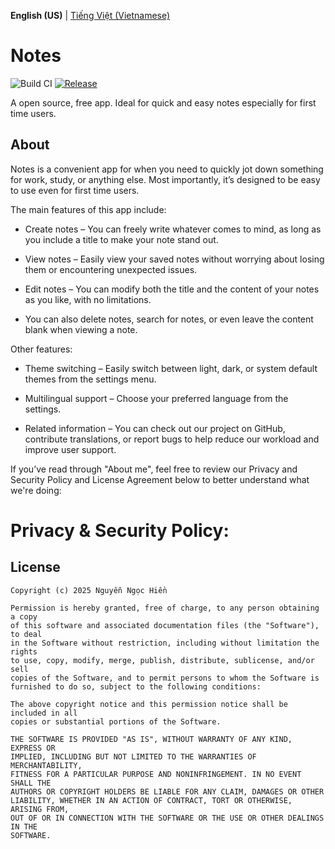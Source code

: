 **English (US)** | [Tiếng Việt (Vietnamese)](README-vi.md)

# Notes
![Build CI][build-badge] [![Release][release-badge]][release-link]

[release-badge]: https://img.shields.io/badge/Release-v1.0.0-blue?logo=github&link=https%3A%2F%2Fgithub.com%2FNguyenHienNg%2FNotes-App%2Freleases%2Ftag%2Fv1.0.0%2F
[release-link]: https://github.com/NguyenHienNg/Notes-App/releases/tag/v1.0.0
[build-badge]: https://img.shields.io/badge/Build-not_supported-orange?logo=github

A open source, free app. Ideal for quick and easy notes especially for first time users.

## About

Notes is a convenient app for when you need to quickly jot down something for work, study, or anything else. Most importantly, it’s designed to be easy to use even for first time users.

The main features of this app include:

- Create notes – You can freely write whatever comes to mind, as long as you include a title to make your note stand out.

- View notes – Easily view your saved notes without worrying about losing them or encountering unexpected issues.

- Edit notes – You can modify both the title and the content of your notes as you like, with no limitations.

- You can also delete notes, search for notes, or even leave the content blank when viewing a note.


Other features:

- Theme switching – Easily switch between light, dark, or system default themes from the settings menu.

- Multilingual support – Choose your preferred language from the settings.

- Related information – You can check out our project on GitHub, contribute translations, or report bugs to help reduce our workload and improve user support.

If you’ve read through "About me", feel free to review our Privacy and Security Policy and License Agreement below to better understand what we're doing:

# Privacy & Security Policy:

## License

    Copyright (c) 2025 Nguyễn Ngọc Hiền

    Permission is hereby granted, free of charge, to any person obtaining a copy
    of this software and associated documentation files (the "Software"), to deal
    in the Software without restriction, including without limitation the rights
    to use, copy, modify, merge, publish, distribute, sublicense, and/or sell
    copies of the Software, and to permit persons to whom the Software is
    furnished to do so, subject to the following conditions:

    The above copyright notice and this permission notice shall be included in all
    copies or substantial portions of the Software.

    THE SOFTWARE IS PROVIDED "AS IS", WITHOUT WARRANTY OF ANY KIND, EXPRESS OR
    IMPLIED, INCLUDING BUT NOT LIMITED TO THE WARRANTIES OF MERCHANTABILITY,
    FITNESS FOR A PARTICULAR PURPOSE AND NONINFRINGEMENT. IN NO EVENT SHALL THE
    AUTHORS OR COPYRIGHT HOLDERS BE LIABLE FOR ANY CLAIM, DAMAGES OR OTHER
    LIABILITY, WHETHER IN AN ACTION OF CONTRACT, TORT OR OTHERWISE, ARISING FROM,
    OUT OF OR IN CONNECTION WITH THE SOFTWARE OR THE USE OR OTHER DEALINGS IN THE
    SOFTWARE.

